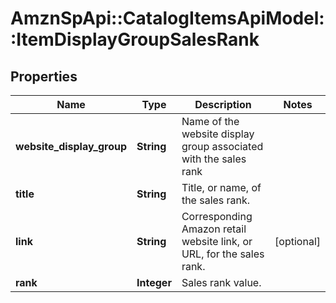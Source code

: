 # AmznSpApi::CatalogItemsApiModel::ItemDisplayGroupSalesRank

## Properties
Name | Type | Description | Notes
------------ | ------------- | ------------- | -------------
**website_display_group** | **String** | Name of the website display group associated with the sales rank | 
**title** | **String** | Title, or name, of the sales rank. | 
**link** | **String** | Corresponding Amazon retail website link, or URL, for the sales rank. | [optional] 
**rank** | **Integer** | Sales rank value. | 


